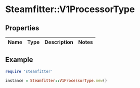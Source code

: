 # Steamfitter::V1ProcessorType

## Properties

| Name | Type | Description | Notes |
| ---- | ---- | ----------- | ----- |

## Example

```ruby
require 'steamfitter'

instance = Steamfitter::V1ProcessorType.new()
```

